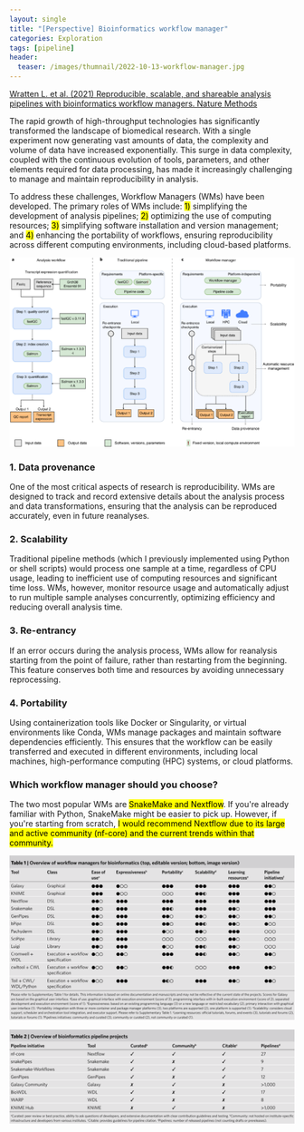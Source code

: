 ```yaml
---
layout: single
title: "[Perspective] Bioinformatics workflow manager"
categories: Exploration
tags: [pipeline]
header:
  teaser: /images/thumnail/2022-10-13-workflow-manager.jpg
---
```


[Wratten L. et al. (2021) Reproducible, scalable, and shareable analysis pipelines with bioinformatics workflow managers. Nature Methods](https://www.nature.com/articles/s41592-021-01254-9)

The rapid growth of high-throughput technologies has significantly transformed the landscape of biomedical research. With a single experiment now generating vast amounts of data, the complexity and volume of data have increased exponentially. This surge in data complexity, coupled with the continuous evolution of tools, parameters, and other elements required for data processing, has made it increasingly challenging to manage and maintain reproducibility in analysis.

To address these challenges, Workflow Managers (WMs) have been developed. The primary roles of WMs include: <mark>1)</mark> simplifying the development of analysis pipelines; <mark>2)</mark> optimizing the use of computing resources; <mark>3)</mark> simplifying software installation and version management; and <mark>4)</mark> enhancing the portability of workflows, ensuring reproducibility across different computing environments, including cloud-based platforms.

![tmp1.jpg](../../images/2022-10-13-workflow-manager/dab7fe4a84662b711ccf590fdcd4559635c38df0.jpg)

### 1. Data provenance

One of the most critical aspects of research is reproducibility. WMs are designed to track and record extensive details about the analysis process and data transformations, ensuring that the analysis can be reproduced accurately, even in future reanalyses.

### 2. Scalability

Traditional pipeline methods (which I previously implemented using Python or shell scripts) would process one sample at a time, regardless of CPU usage, leading to inefficient use of computing resources and significant time loss. WMs, however, monitor resource usage and automatically adjust to run multiple sample analyses concurrently, optimizing efficiency and reducing overall analysis time.

### 3. Re-entrancy

If an error occurs during the analysis process, WMs allow for reanalysis starting from the point of failure, rather than restarting from the beginning. This feature conserves both time and resources by avoiding unnecessary reprocessing.

### 4. Portability

Using containerization tools like Docker or Singularity, or virtual environments like Conda, WMs manage packages and maintain software dependencies efficiently. This ensures that the workflow can be easily transferred and executed in different environments, including local machines, high-performance computing (HPC) systems, or cloud platforms.

### Which workflow manager should you choose?

The two most popular WMs are <mark>SnakeMake and Nextflow</mark>. If you're already familiar with Python, SnakeMake might be easier to pick up. However, if you're starting from scratch, <mark>I would recommend Nextflow due to its large and active community (nf-core) and the current trends within that community.</mark>

<mark></mark>![](../../images/2022-10-13-workflow-manager/2024-08-14-05-34-27-image.png)

![](../../images/2022-10-13-workflow-manager/2024-08-14-05-34-48-image.png)